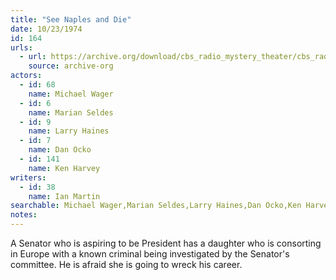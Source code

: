 ```yaml
---
title: "See Naples and Die"
date: 10/23/1974
id: 164
urls: 
  - url: https://archive.org/download/cbs_radio_mystery_theater/cbs_radio_mystery_theater-0151-0200.zip/cbs_radio_mystery_theater-0151-0200%2Fcbsrmt_0164_see_naples_and_die.mp3
    source: archive-org
actors:  
  - id: 68
    name: Michael Wager  
  - id: 6
    name: Marian Seldes  
  - id: 9
    name: Larry Haines  
  - id: 7
    name: Dan Ocko  
  - id: 141
    name: Ken Harvey
writers:  
  - id: 38
    name: Ian Martin
searchable: Michael Wager,Marian Seldes,Larry Haines,Dan Ocko,Ken Harvey Ian Martin
notes:  
---
```

A Senator who is aspiring to be President has a daughter who is consorting in Europe with a known criminal being investigated by the Senator's committee. He is afraid she is going to wreck his career.
